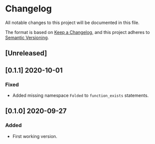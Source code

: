 # Changelog

All notable changes to this project will be documented in this file.

The format is based on [Keep a Changelog](https://keepachangelog.com/en/1.0.0/),
and this project adheres to [Semantic Versioning](https://semver.org/spec/v2.0.0.html).

## [Unreleased]

## [0.1.1] 2020-10-01

### Fixed

- Added missing namespace `Folded` to `function_exists` statements.

## [0.1.0] 2020-09-27

### Added

- First working version.
